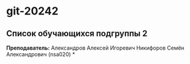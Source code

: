 # git-20242

## Список обучающихся подгруппы 2

**Преподаватель:** Александров Алексей Игоревич
Никифоров Семён Александрович (nsa020)
*
